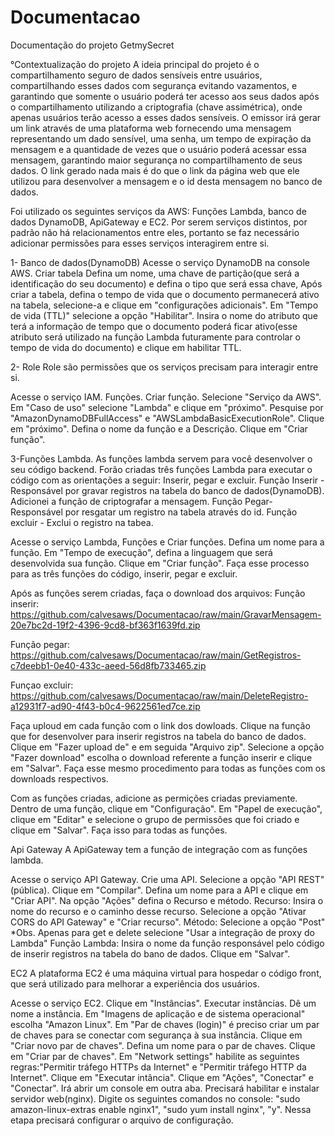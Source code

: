 # Documentacao
Documentação do projeto GetmySecret

°Contextualização do projeto
A ideia principal do projeto é o compartilhamento seguro de dados sensíveis entre usuários, compartilhando esses dados com segurança evitando vazamentos, e
garantindo que somente o usuário poderá ter acesso aos seus dados após o compartilhamento utilizando a criptografia (chave assimétrica), onde apenas usuários
terão acesso a esses dados sensíveis.
O emissor irá gerar um link através de uma plataforma web fornecendo uma mensagem representando um dado sensível, uma senha, um tempo de expiração da
mensagem e
a quantidade de vezes que o usuário poderá acessar essa mensagem, garantindo maior segurança no compartilhamento de seus dados. O link gerado nada mais é do
que
o link da página web que ele utilizou para desenvolver a mensagem e o id desta mensagem no banco de dados.

Foi utilizado os seguintes serviços da AWS: Funções Lambda, banco de dados DynamoDB, ApiGateway e EC2. Por serem serviços distintos, por padrão não há
relacionamentos entre eles, portanto se faz necessário adicionar permissões para esses serviços interagirem entre si.

1- Banco de dados(DynamoDB)
Acesse o serviço DynamoDB na console AWS.
Criar tabela
Defina um nome, uma chave de partição(que será a identificação do seu documento) e defina o tipo que será essa chave,
Após criar a tabela, defina o tempo de vida que o documento permanecerá ativo na tabela, selecione-a e clique em "configurações adicionais". Em "Tempo de
vida (TTL)" selecione a opção "Habilitar". Insira o nome do atributo que terá a informação de tempo que o documento poderá ficar ativo(esse atributo será
utilizado na função Lambda futuramente para controlar o tempo de vida do documento) e clique em habilitar TTL.

2- Role
Role são permissões que os serviços precisam para interagir entre si. 

Acesse o serviço IAM.
Funções.
Criar função.
Selecione "Serviço da AWS".
Em "Caso de uso" selecione "Lambda" e clique em "próximo".
Pesquise por "AmazonDynamoDBFullAccess" e "AWSLambdaBasicExecutionRole". Clique em "próximo".
Defina o nome da função e a Descrição.
Clique em "Criar função".


3-Funções Lambda.
As funções lambda servem para você desenvolver o seu código backend.
Forão criadas três funções Lambda para executar o código com as orientações a seguir:
Inserir, pegar e excluir.
Função Inserir - Responsável por gravar registros na tabela do banco de dados(DynamoDB).
Adicionei a função de criptografar a mensagem.
Função Pegar- Responsável por resgatar um registro na tabela através do id.
Função excluir - Exclui o registro na tabea.


Acesse o serviço Lambda, Funções e Criar funções.
Defina um nome para a função.
Em "Tempo de execução", defina a linguagem que será desenvolvida sua função.
Clique em "Criar função".
Faça esse processo para as três funções do código, inserir, pegar e excluir.

Após as funções serem criadas, faça o download dos arquivos:
Função inserir:
https://github.com/calvesaws/Documentacao/raw/main/GravarMensagem-20e7bc2d-19f2-4396-9cd8-bf363f1639fd.zip

Função pegar:
https://github.com/calvesaws/Documentacao/raw/main/GetRegistros-c7deebb1-0e40-433c-aeed-56d8fb733465.zip

Funçao excluir:
https://github.com/calvesaws/Documentacao/raw/main/DeleteRegistro-a12931f7-ad90-4f43-b0c4-9622561ed7ce.zip

Faça uploud em cada função com o link dos dowloads.
Clique na função que for desenvolver para inserir registros na tabela do banco de dados.
Clique em "Fazer upload de" e em seguida "Arquivo zip".
Selecione a opção "Fazer download" escolha o download referente a função inserir e clique em "Salvar".
Faça esse mesmo procedimento para todas as funções com os downloads respectivos.

Com as funções criadas, adicione as permições criadas previamente.
Dentro de uma função, clique em "Configuração".
Em "Papel de execução", clique em "Editar" e selecione o grupo de permissões que foi criado e clique em "Salvar".
Faça isso para todas as funções.


Api Gateway
A ApiGateway tem a função de integração com as funções lambda.

Acesse o serviço API Gateway.
Crie uma API.
Selecione a opção "API REST" (pública).
Clique em "Compilar".
Defina um nome para a API e clique em "Criar API".
Na opção "Ações" defina o Recurso e método.
Recurso: Insira o nome do recurso e o caminho desse recurso.
Selecione a opção "Ativar CORS do API Gateway" e "Criar recurso".
Método: Selecione a opção "Post"
*Obs. Apenas para get e delete selecione "Usar a integração de proxy do Lambda" 
Função Lambda: Insira o nome da função responsável pelo código de inserir registros na tabela do bano de dados. Clique em "Salvar".


EC2
A plataforma EC2 é uma máquina virtual para hospedar o código front, que será utilizado para melhorar a experiência dos usuários.

Acesse o serviço EC2.
Clique em "Instâncias".
Executar instâncias.
Dê um nome a instância.
Em "Imagens de aplicação e de sistema operacional" escolha "Amazon Linux".
Em "Par de chaves (login)" é preciso criar um par de chaves para se conectar com segurança à sua instância. Clique em "Criar novo par de chaves".
Defina um nome para o par de chaves.
Clique em "Criar par de chaves".
Em "Network settings" habilite as seguintes regras:"Permitir tráfego HTTPs da Internet" e "Permitir tráfego HTTP da Internet".
Clique em "Executar intância".
Clique em "Ações", "Conectar" e "Conectar". Irá abrir um console em outra aba.
Precisará habilitar e instalar servidor web(nginx).
Digite os seguintes comandos no console: "sudo amazon-linux-extras enable nginx1", "sudo yum install nginx", "y".
Nessa etapa precisará configurar o arquivo de configuração.


























